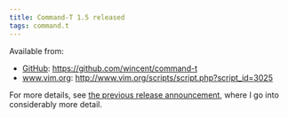 ```yaml
---
title: Command-T 1.5 released
tags: command.t
---
```


Available from:

-   [GitHub](/wiki/GitHub): <https://github.com/wincent/command-t>
-   www.vim.org: <http://www.vim.org/scripts/script.php?script_id=3025>

For more details, see [the previous release announcement](/blog/command-t-1.4-released), where I go into considerably more detail.
